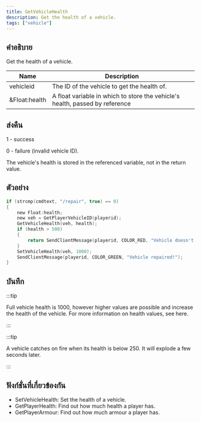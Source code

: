 ```yaml
---
title: GetVehicleHealth
description: Get the health of a vehicle.
tags: ["vehicle"]
---
```


## คำอธิบาย

Get the health of a vehicle.

| Name          | Description                                                                  |
| ------------- | ---------------------------------------------------------------------------- |
| vehicleid     | The ID of the vehicle to get the health of.                                  |
| &Float:health | A float variable in which to store the vehicle's health, passed by reference |

## ส่งคืน

1 - success

0 - failure (invalid vehicle ID).

The vehicle's health is stored in the referenced variable, not in the return value.

## ตัวอย่าง

```c
if (strcmp(cmdtext, "/repair", true) == 0)
{
    new Float:health;
    new veh = GetPlayerVehicleID(playerid);
    GetVehicleHealth(veh, health);
    if (health > 500)
    {
        return SendClientMessage(playerid, COLOR_RED, "Vehicle doesn't need repairing!");
    }
    SetVehicleHealth(veh, 1000);
    SendClientMessage(playerid, COLOR_GREEN, "Vehicle repaired!");
}
```

## บันทึก

:::tip

Full vehicle health is 1000, however higher values are possible and increase the health of the vehicle. For more information on health values, see here.

:::

:::tip

A vehicle catches on fire when its health is below 250. It will explode a few seconds later.

:::

## ฟังก์ชั่นที่เกี่ยวข้องกัน

- SetVehicleHealth: Set the health of a vehicle.
- GetPlayerHealth: Find out how much health a player has.
- GetPlayerArmour: Find out how much armour a player has.
